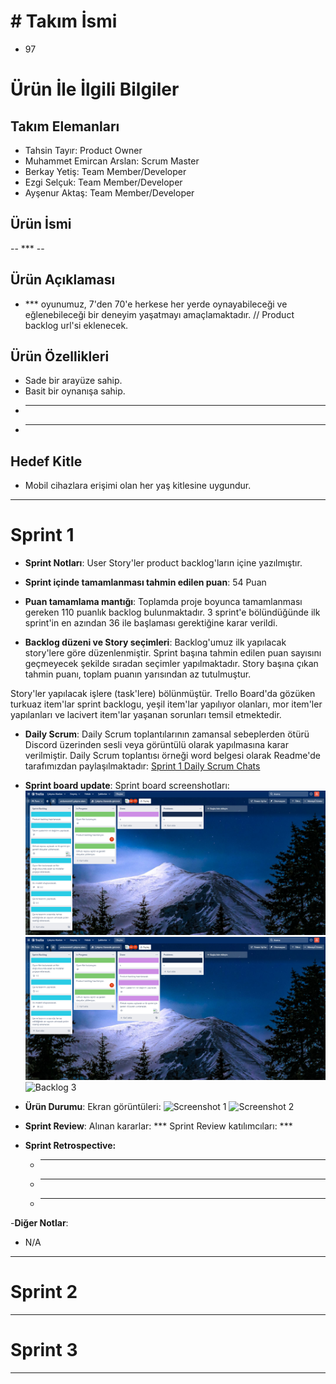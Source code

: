 # # **Takım İsmi**

- 97

# Ürün İle İlgili Bilgiler

## Takım Elemanları

- Tahsin Tayır: Product Owner
- Muhammet Emircan Arslan: Scrum Master
- Berkay Yetiş: Team Member/Developer
- Ezgi Selçuk: Team Member/Developer
- Ayşenur Aktaş: Team Member/Developer



## Ürün İsmi

-- *** --

## Ürün Açıklaması

- *** oyunumuz, 7'den 70'e herkese her yerde oynayabileceği ve eğlenebileceği bir deneyim yaşatmayı amaçlamaktadır.
// Product backlog url'si eklenecek.
## Ürün Özellikleri

- Sade bir arayüze sahip.
- Basit bir oynanışa sahip.
- ***
- ***

## Hedef Kitle

- Mobil cihazlara erişimi olan her yaş kitlesine uygundur.

---

# Sprint 1

- **Sprint Notları**: User Story'ler product backlog'ların içine yazılmıştır. 

- **Sprint içinde tamamlanması tahmin edilen puan**: 54 Puan

- **Puan tamamlama mantığı**: Toplamda proje boyunca tamamlanması gereken 110 puanlık backlog bulunmaktadır. 3 sprint'e bölündüğünde ilk sprint'in en azından 36 ile başlaması gerektiğine karar verildi.

- **Backlog düzeni ve Story seçimleri**: Backlog'umuz ilk yapılacak story'lere göre düzenlenmiştir. Sprint başına tahmin edilen puan sayısını geçmeyecek şekilde sıradan seçimler yapılmaktadır. Story başına çıkan tahmin puanı, toplam puanın yarısından az tutulmuştur. 

Story'ler yapılacak işlere (task'lere) bölünmüştür. Trello Board'da gözüken turkuaz item'lar sprint backlogu, yeşil item'lar yapılıyor olanları, mor item'ler yapılanları ve lacivert item'lar yaşanan sorunları temsil etmektedir.

- **Daily Scrum**: Daily Scrum toplantılarının zamansal sebeplerden ötürü Discord üzerinden sesli veya görüntülü olarak yapılmasına karar verilmiştir. Daily Scrum toplantısı örneği word belgesi olarak Readme'de tarafımızdan paylaşılmaktadır: [Sprint 1 Daily Scrum Chats](https://github.com/arslanEmircan/Bootcamp97/blob/main/First%20Sprint/Daily%20Scrum%20-%20F.Sprint.docx)

- **Sprint board update**: Sprint board screenshotları: 
![Backlog 1](https://github.com/arslanEmircan/Bootcamp97/blob/main/First%20Sprint/Product%20Backlog%201.png) 
![Backlog 2](https://github.com/arslanEmircan/Bootcamp97/blob/main/First%20Sprint/Product%20Backlog%202.png) 
![Backlog 3](***)

- **Ürün Durumu**: Ekran görüntüleri:
  ![Screenshot 1]()
  ![Screenshot 2]()

- **Sprint Review**: 
Alınan kararlar: ***
Sprint Review katılımcıları: ***

- **Sprint Retrospective:**
  - ***
  - ***
  - ***

-**Diğer Notlar**:
- N/A

---

# Sprint 2


---

# Sprint 3

---
